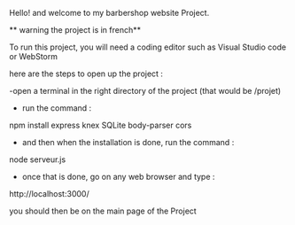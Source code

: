 Hello! and welcome to my barbershop website Project.

** warning the project is in french**

To run this project, you will need a coding editor such as Visual Studio code or WebStorm

here are the steps to open up the project :

 -open a terminal in the right directory of the project (that would be /projet)

- run the command :

npm install express knex SQLite body-parser cors

- and then when the installation is done, run the command :

node serveur.js

- once that is done, go on any web browser and type :

http://localhost:3000/

you should then be on the main page of the Project
